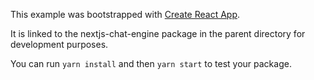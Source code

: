 This example was bootstrapped with [Create React App](https://github.com/facebook/create-react-app).

It is linked to the nextjs-chat-engine package in the parent directory for development purposes.

You can run `yarn install` and then `yarn start` to test your package.
